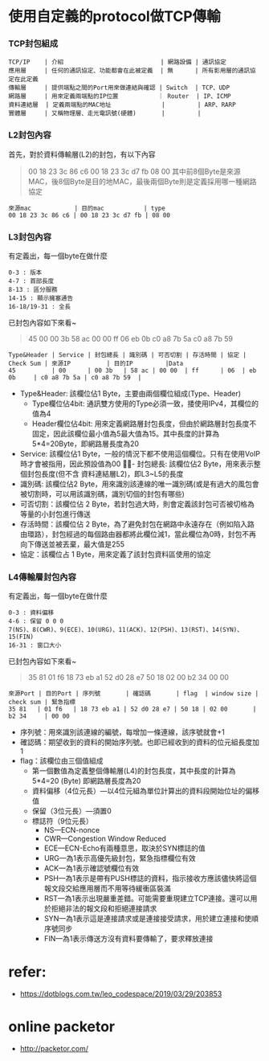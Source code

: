 # 使用自定義的protocol做TCP傳輸
### TCP封包組成
```
TCP/IP    | 介紹                           | 網路設備 | 通訊協定
應用層     | 任何的通訊協定、功能都會在此被定義  | 無      | 所有影用層的通訊協定在此定義
傳輸層     | 提供端點之間的Port用來做連結與確認 | Switch  | TCP、UDP
網路層     | 用來定義兩端點的IP位置           ｜ Router  | IP、ICMP
資料連結層  | 定義兩端點的MAC地址              |         | ARP、RARP
實體層     | 又稱物理層、走光電訊號(硬體)       |         |
```
### L2封包內容
首先，對於資料傳輸層(L2)的封包，有以下內容
> 00 18 23 3c 86 c6 00 18 23 3c d7 fb 08 00
其中前8個Byte是來源MAC，後8個Byte是目的地MAC，最後兩個Byte則是定義採用哪一種網路協定
```
來源mac            | 目的mac           | type
00 18 23 3c 86 c6 | 00 18 23 3c d7 fb | 08 00
```

### L3封包內容
有定義出，每一個byte在做什麼
```
0-3 : 版本
4-7 : 首部長度
8-13 : 區分服務
14-15 : 顯示擁塞通告
16-18/19-31 : 全長
```
已封包內容如下來看~
> 45 00 00 3b 58 ac 00 00 ff 06 eb 0b c0 a8 7b 5a c0 a8 7b 59
```
Type&Header | Service | 封包總長 | 識別碼 | 可否切割 | 存活時間 | 協定 | Check Sum | 來源IP	      | 目的IP	     |Data
45          | 00      | 00 3b   | 58 ac | 00 00  | ff      | 06  | eb 0b     | c0 a8 7b 5a | c0 a8 7b 59  |
```
- Type&Header: 該欄位佔1 Byte，主要由兩個欄位組成(Type、Header)
    - Type欄位佔4bit: 通訊雙方使用的Type必須一致，捼使用IPv4，其欄位的值為4
    - Header欄位佔4bit: 用來定義網路層封包長度，但由於網路層封包長度不固定，因此該欄位最小值為5最大值為15。其中長度的計算為5*4=20Byte，即網路層長度為20
- Service: 該欄位佔1 Byte，一般的情況下都不使用這個欄位。只有在使用VoIP時才會被指用，因此預設值為00
- 封包總長: 該欄位佔2 Byte，用來表示整個封包長度(但不含 資料連結層L2)，即L3~L5的長度
- 識別碼: 該欄位佔2 Byte，用來識別該連線的唯一識別碼(或是有過大的風包會被切割時，可以用該識別碼，識別切個的封包有哪些)
- 可否切割：該欄位佔 2 Byte，若封包過大時，則會定義該封包可否被切格為等量的小封包進行傳送
- 存活時間：該欄位佔 2 Byte，為了避免封包在網路中永遠存在（例如陷入路由環路），封包經過的每個路由器都將此欄位減1，當此欄位為0時，封包不再向下傳送並被丟棄，最大值是255
- 協定：該欄位占 1 Byte，用來定義了該封包資料區使用的協定

### L4傳輸層封包內容
有定義出，每一個byte在做什麼
```
0-3 : 資料偏移
4-6 : 保留 0 0 0
7(NS)、8(CWR)、9(ECE)、10(URG)、11(ACK)、12(PSH)、13(RST)、14(SYN)、15(FIN)
16-31 : 窗口大小
```
已封包內容如下來看~
> 35 81 01 f6 18 73 eb a1 52 d0 28 e7 50 18 02 00 b2 34 00 00
```
來源Port | 目的Port | 序列號       | 確認碼       | flag  | window size | check sum | 緊急指標
35 81   | 01 f6   | 18 73 eb a1 | 52 d0 28 e7 | 50 18 | 02 00       | b2 34     | 00 00
```
- 序列號：用來識別該連線的編號，每增加一條連線，該序號就會+1
- 確認碼：期望收到的資料的開始序列號。也即已經收到的資料的位元組長度加1
- flag：該欄位由三個值組成
    - 第一個數值為定義整個傳輸層(L4)的封包長度，其中長度的計算為5*4=20 (Byte) 即網路層長度為20
    - 資料偏移（4位元長）—以4位元組為單位計算出的資料段開始位址的偏移值
    - 保留（3位元長）—須置0
    - 標誌符（9位元長）
        - NS—ECN-nonce
        - CWR—Congestion Window Reduced
        - ECE—ECN-Echo有兩種意思，取決於SYN標誌的值
        - URG—為1表示高優先級封包，緊急指標欄位有效
        - ACK—為1表示確認號欄位有效
        - PSH—為1表示是帶有PUSH標誌的資料，指示接收方應該儘快將這個報文段交給應用層而不用等待緩衝區裝滿
        - RST—為1表示出現嚴重差錯。可能需要重現建立TCP連接。還可以用於拒絕非法的報文段和拒絕連接請求
        - SYN—為1表示這是連接請求或是連接接受請求，用於建立連接和使順序號同步
        - FIN—為1表示傳送方沒有資料要傳輸了，要求釋放連接



# refer:
- https://dotblogs.com.tw/leo_codespace/2019/03/29/203853


# online packetor
- http://packetor.com/